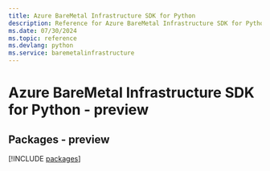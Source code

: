 ```yaml
---
title: Azure BareMetal Infrastructure SDK for Python
description: Reference for Azure BareMetal Infrastructure SDK for Python
ms.date: 07/30/2024
ms.topic: reference
ms.devlang: python
ms.service: baremetalinfrastructure
---
```

# Azure BareMetal Infrastructure SDK for Python - preview
## Packages - preview
[!INCLUDE [packages](baremetal-infrastructure-index.md)]